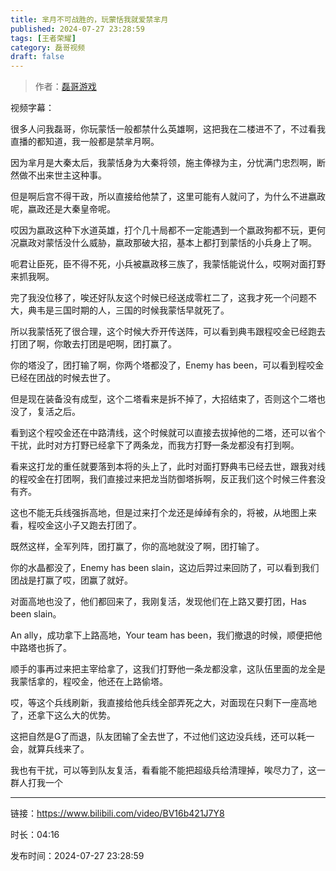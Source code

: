 ```yaml
---
title: 芈月不可战胜的，玩蒙恬我就爱禁芈月
published: 2024-07-27 23:28:59
tags: [王者荣耀]
category: 磊哥视频
draft: false
---
```



> 作者：[磊哥游戏](https://space.bilibili.com/268941858?spm_id_from=333.788.upinfo.head.click)

视频字幕：

很多人问我磊哥，你玩蒙恬一般都禁什么英雄啊，这把我在二楼进不了，不过看我直播的都知道，我一般都是禁芈月啊。

因为芈月是大秦太后，我蒙恬身为大秦将领，施主俸禄为主，分忧满门忠烈啊，断然做不出来世主这种事。

但是啊后宫不得干政，所以直接给他禁了，这里可能有人就问了，为什么不进嬴政呢，嬴政还是大秦皇帝呢。

哎因为嬴政这种下水道英雄，打个几十局都不一定能遇到一个嬴政狗都不玩，更何况嬴政对蒙恬没什么威胁，嬴政那破大招，基本上都打到蒙恬的小兵身上了啊。

呃君让臣死，臣不得不死，小兵被嬴政移三族了，我蒙恬能说什么，哎啊对面打野来抓我啊。

完了我没位移了，唉还好队友这个时候已经送成零杠二了，这我才死一个问题不大，典韦是三国时期的人，三国的时候我蒙恬早就死了。

所以我蒙恬死了很合理，这个时候大乔开传送阵，可以看到典韦跟程咬金已经跑去打团了啊，你敢去打团是吧啊，团打赢了。

你的塔没了，团打输了啊，你两个塔都没了，Enemy has been，可以看到程咬金已经在团战的时候去世了。

但是现在装备没有成型，这个二塔看来是拆不掉了，大招结束了，否则这个二塔也没了，复活之后。

看到这个程咬金还在中路清线，这个时候就可以直接去拔掉他的二塔，还可以省个干扰，此时对方打野已经拿下了两条龙，而我方打野一条龙都没有打到啊。

看来这打龙的重任就要落到本将的头上了，此时对面打野典韦已经去世，跟我对线的程咬金在打团啊，我们直接过来把龙当防御塔拆啊，反正我们这个时候三件套没有齐。

这也不能无兵线强拆高地，但是过来打个龙还是绰绰有余的，将被，从地图上来看，程咬金这小子又跑去打团了。

既然这样，全军列阵，团打赢了，你的高地就没了啊，团打输了。

你的水晶都没了，Enemy has been slain，这边后羿过来回防了，可以看到我们团战是打赢了哎，团赢了就好。

对面高地也没了，他们都回来了，我刚复活，发现他们在上路又要打团，Has been slain。

An ally，成功拿下上路高地，Your team has been，我们撤退的时候，顺便把他中路塔也拆了。

顺手的事再过来把主宰给拿了，这我们打野他一条龙都没拿，这队伍里面的龙全是我蒙恬拿的，程咬金，他还在上路偷塔。

哎，等这个兵线刷新，我直接给他兵线全部弄死之大，对面现在只剩下一座高地了，还拿下这么大的优势。

这把自然是G了而退，队友团输了全去世了，不过他们这边没兵线，还可以耗一会，就算兵线来了。

我也有干扰，可以等到队友复活，看看能不能把超级兵给清理掉，唉尽力了，这一群人打我一个

---

链接：https://www.bilibili.com/video/BV16b421J7Y8

时长：04:16

发布时间：2024-07-27 23:28:59
